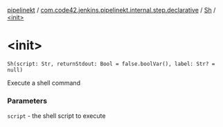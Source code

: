 [pipelinekt](../../index.md) / [com.code42.jenkins.pipelinekt.internal.step.declarative](../index.md) / [Sh](index.md) / [&lt;init&gt;](./-init-.md)

# &lt;init&gt;

`Sh(script: Str, returnStdout: Bool = false.boolVar(), label: Str? = null)`

Execute a shell command

### Parameters

`script` - the shell script to execute